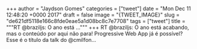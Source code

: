 
+++
author = "Jaydson Gomes"
categories = ["tweet"]
date = "Mon Dec 11 12:48:20 +0000 2017"
draft = false
image = "{TWEET_IMAGE}"
slug = "de621df5118e166c8fde0eae5a1d08bc8c7e7708"
tags = ["tweet"]
title = """RT @braziljs: O ano está ..."""
+++
RT @braziljs: O ano está acabando, mas o conteúdo por aqui não para!
Progressive Web App já é possível? Esse é o título da talk do @cmilfon…
